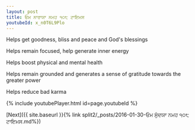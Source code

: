 ```yaml
---
layout: post
title: ਓਮ ਨਾਰਾਯਾ ਨਮਹ ੧੦੮ ਟਾਇਮਸ
youtubeId: x_n0T6L9Plo
---
```

 
 
Helps get goodness, bliss and peace and God's blessings
 
Helps remain focused, help generate inner energy 
 
Helps boost physical and mental health 
 
Helps remain grounded and generates a sense of gratitude towards the greater power 
 
Helps reduce bad karma
 
 
 
 


{% include youtubePlayer.html id=page.youtubeId %}
 
[Next]({{ site.baseurl }}{% link  split2/_posts/2016-01-30-ਓਮ ਸੁੰਦਯਾ ਨਮਹ ੧੦੮ ਟਾਇਮਸ.md%})
 
